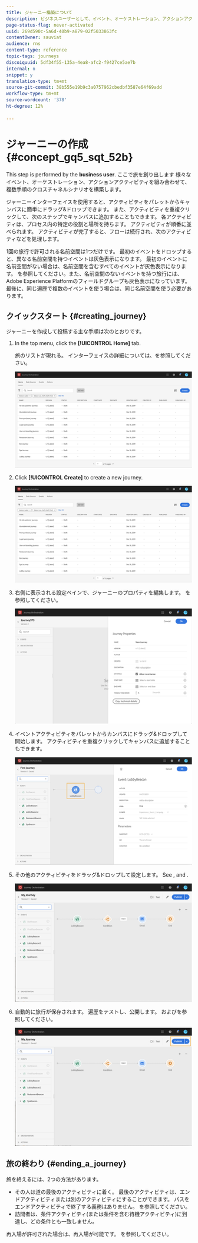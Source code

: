 ```yaml
---
title: ジャーニー構築について
description: ビジネスユーザーとして、イベント、オーケストレーション、アクションアクティビティを組み合わせて、旅を築く方法を学びます。
page-status-flag: never-activated
uuid: 269d590c-5a6d-40b9-a879-02f5033863fc
contentOwner: sauviat
audience: rns
content-type: reference
topic-tags: journeys
discoiquuid: 5df34f55-135a-4ea8-afc2-f9427ce5ae7b
internal: n
snippet: y
translation-type: tm+mt
source-git-commit: 38b555e19b9c3a0757962cbedbf3587e64f69add
workflow-type: tm+mt
source-wordcount: '378'
ht-degree: 12%

---
```




# ジャーニーの作成 {#concept_gq5_sqt_52b}

This step is performed by the **business user**. ここで旅を創り出します 様々なイベント、オーケストレーション、アクションアクティビティを組み合わせて、複数手順のクロスチャネルシナリオを構築します。

ジャーニーインターフェイスを使用すると、アクティビティをパレットからキャンバスに簡単にドラッグ&amp;ドロップできます。 また、アクティビティを重複クリックして、次のステップでキャンバスに追加することもできます。 各アクティビティは、プロセス内の特定の役割と場所を持ちます。 アクティビティが順番に並べられます。 アクティビティが完了すると、フローは続行され、次のアクティビティなどを処理します。

1回の旅行で許可される名前空間は1つだけです。 最初のイベントをドロップすると、異なる名前空間を持つイベントは灰色表示になります。 最初のイベントに名前空間がない場合は、名前空間を含むすべてのイベントが灰色表示になります。 [](../event/selecting-the-namespace.md) を参照してください。また、名前空間のないイベントを持つ旅行には、Adobe Experience Platformのフィールドグループも灰色表示になっています。 最後に、同じ遍歴で複数のイベントを使う場合は、同じ名前空間を使う必要があります。

## クイックスタート {#creating_journey}

ジャーニーを作成して投稿する主な手順は次のとおりです。

1. In the top menu, click the **[!UICONTROL Home]** tab.

   旅のリストが現れる。 インターフェイスの詳細については、[](../building-journeys/using-the-journey-designer.md)を参照してください。

   ![](../assets/journey30.png)

1. Click **[!UICONTROL Create]** to create a new journey.

   ![](../assets/journey31.png)

1. 右側に表示される設定ペインで、ジャーニーのプロパティを編集します。[](../building-journeys/changing-properties.md) を参照してください。

   ![](../assets/journey32.png)

1. イベントアクティビティをパレットからカンバスにドラッグ&amp;ドロップして開始します。 アクティビティを重複クリックしてキャンバスに追加することもできます。

   ![](../assets/journey33.png)

1. その他のアクティビティをドラッグ&amp;ドロップして設定します。 See [](../building-journeys/event-activities.md), [](../building-journeys/about-orchestration-activities.md) and [](../building-journeys/about-action-activities.md).

   ![](../assets/journey34.png)

1. 自動的に旅行が保存されます。 遍歴をテストし、公開します。 [](../building-journeys/testing-the-journey.md)および[](../building-journeys/publishing-the-journey.md)を参照してください。

   ![](../assets/journey36.png)

## 旅の終わり {#ending_a_journey}

旅を終えるには、2つの方法があります。

* その人は道の最後のアクティビティに着く。 最後のアクティビティは、エンドアクティビティまたは別のアクティビティにすることができます。 パスをエンドアクティビティで終了する義務はありません。 [](../building-journeys/end-activity.md) を参照してください。
* 訪問者は、条件アクティビティ(または条件を含む待機アクティビティ)に到達し、どの条件とも一致しません。

再入場が許可された場合は、再入場が可能です。 [](../building-journeys/changing-properties.md) を参照してください。
